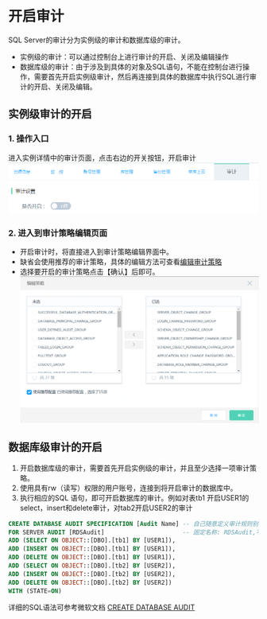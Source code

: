 # 开启审计
SQL Server的审计分为实例级的审计和数据库级的审计。
- 实例级的审计：可以通过控制台上进行审计的开启、关闭及编辑操作
- 数据库级的审计：由于涉及到具体的对象及SQL语句，不能在控制台进行操作，需要首先开启实例级审计，然后再连接到具体的数据库中执行SQL进行审计的开启、关闭及编辑。

## 实例级审计的开启
### 1. 操作入口
进入实例详情中的审计页面，点击右边的开关按钮，开启审计
![开启审计1](../../../../../../image/RDS/Enable-Audit-1.png)

### 2. 进入到审计策略编辑页面
- 开启审计时，将直接进入到审计策略编辑界面中。
- 缺省会使用推荐的审计策略，具体的编辑方法可查看[编辑审计策略](Edit-Audit.md)
- 选择要开启的审计策略点击【确认】后即可。
![开启审计2](../../../../../../image/RDS/Enable-Audit-2.png)

## 数据库级审计的开启
1. 开启数据库级的审计，需要首先开启实例级的审计，并且至少选择一项审计策略。
2. 使用具有rw（读写）权限的用户账号，连接到将开启审计的数据库中。
3. 执行相应的SQL 语句，即可开启数据库的审计。例如对表tb1 开启USER1的 select，insert和delete审计，对tab2开启USER2的审计
```SQL
CREATE DATABASE AUDIT SPECIFICATION [Audit Name] -- 自己随意定义审计规则别名
FOR SERVER AUDIT [RDSAudit]                      -- 固定名称: RDSAudit,不能修改
ADD (SELECT ON OBJECT::[DBO].[tb1] BY [USER1]),
ADD (INSERT ON OBJECT::[DBO].[tb1] BY [USER1]),
ADD (DELETE ON OBJECT::[DBO].[tb1] BY [USER1]),
ADD (SELECT ON OBJECT::[DBO].[tb2] BY [USER2]),
ADD (INSERT ON OBJECT::[DBO].[tb2] BY [USER2]),
ADD (DELETE ON OBJECT::[DBO].[tb2] BY [USER2])
WITH (STATE=ON)
```

详细的SQL语法可参考微软文档 [CREATE DATABASE AUDIT](https://docs.microsoft.com/zh-cn/sql/t-sql/statements/create-database-audit-specification-transact-sql?view=sql-server-2017)
